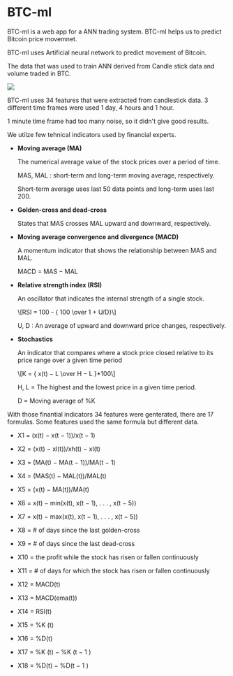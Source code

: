 # BTC-ml
BTC-ml is a web app for a ANN trading system. BTC-ml helps us to predict Bitcoin price movemnet.

 <p>BTC-ml uses Artificial neural network to predict movement of Bitcoin.</p>
            <p>The data that was used to train ANN derived from Candle stick data and volume traded in BTC.</p>
            <img src="https://a.c-dn.net/c/content/dam/publicsites/igcom/uk/images/ContentImage/BULLISH%20BEARISH%20CANDLESTICK-150620.jpg" style="max-width: 30%;">
            <p>BTC-ml uses 34 features that were extracted from candlestick data. 3 different time frames were used 1 day, 4 hours and 1 hour.</p>
            <p>1 minute time frame had too many noise, so it didn't give good results.</p>
            <p>We utilze few tehnical indicators used by financial experts.</p>
            <ul>
                <li>
                    <b>Moving average (MA)</b>
                    <p>The numerical average value of the stock prices over a period of time.</p>
                    <p>MAS, MAL : short-term and long-term moving average, respectively.</p>
                    <p>Short-term average uses last 50 data points and long-term uses last 200.</p>
                </li>
                <li>
                    <b>Golden-cross and dead-cross</b>
                    <p>States that MAS crosses MAL upward and downward, respectively.</p>
                </li>
                <li>
                    <b>Moving average convergence and divergence (MACD)</b>
                    <p>A momentum indicator that shows the relationship between MAS and MAL.</p>
                    <p>MACD = MAS − MAL</p>
                </li>
                <li>
                    <b>Relative strength index (RSI)</b>
                    <p>An oscillator that indicates the internal strength of a single stock.</p>
                    <p>\[RSI = 100 - { 100 \over 1 + U/D}\]</p>
                    <p>U, D : An average of upward and downward price changes, respectively.</p>
                </li>
                <li>
                    <b>Stochastics</b>
                    <p>An indicator that compares where a stock price closed relative to its price range  over a given time period</p>
                    <p>\[K = { x(t) − L \over H − L }*100\]</p>
                    <p>H, L = The highest and the lowest price in a given time period.</p>
                    <p>D = Moving average of %K</p>
                </li>
            </ul>
            <p>With those finantial indicators 34 features were genterated, there are 17 formulas. Some features used the same formula but different data.</p>
            <ul>
                <li><p>X1 = (x(t) − x(t − 1))/x(t − 1)</p></li>
                <li><p>X2 = (x(t) − xl(t))/xh(t) − xl(t)</p></li>
                <li><p>X3 = (MA(t) − MA(t − 1))/MA(t − 1)</p></li>
                <li><p>X4 = (MAS(t) − MAL(t))/MAL(t)</p></li>
                <li><p>X5 = (x(t) − MA(t))/MA(t)</p></li>
                <li><p>X6 = x(t) − min(x(t), x(t − 1), . . . , x(t − 5))</p></li>
                <li><p>X7 = x(t) − max(x(t), x(t − 1), . . . , x(t − 5))</p></li>
                <li><p>X8 = # of days since the last golden-cross</p></li>
                <li><p>X9 = # of days since the last dead-cross</p></li>
                <li><p>X10 = the profit while the stock has risen or fallen continuously</p></li>
                <li><p>X11 = # of days for which the stock has risen or fallen continuously</p></li>
                <li><p>X12 = MACD(t)</p></li>
                <li><p>X13 = MACD(ema(t))</p></li>
                <li><p>X14 = RSI(t)</p></li>
                <li><p>X15 = %K (t)</p></li>
                <li><p>X16 = %D(t)</p></li>
                <li><p>X17 = %K (t) − %K (t − 1 )</p></li>
                <li><p>X18 = %D(t) − %D(t − 1 )</p></li>
            </ul>
        </div>
